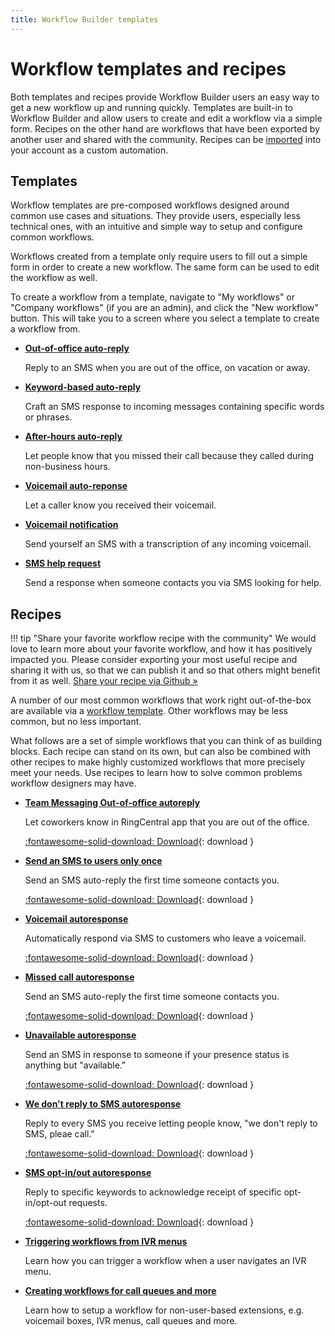 ```yaml
---
title: Workflow Builder templates
---
```


# Workflow templates and recipes

Both templates and recipes provide Workflow Builder users an easy way to get a new workflow up and running quickly. Templates are built-in to Workflow Builder and allow users to create and edit a workflow via a simple form. Recipes on the other hand are workflows that have been exported by another user and shared with the community. Recipes can be [imported](../users/import-export.md) into your account as a custom automation. 

## Templates

Workflow templates are pre-composed workflows designed around common use cases and situations. They provide users, especially less technical ones, with an intuitive and simple way to setup and configure common workflows. 

Workflows created from a template only require users to fill out a simple form in order to create a new workflow. The same form can be used to edit the workflow as well. 

To create a workflow from a template, navigate to "My workflows" or "Company workflows" (if you are an admin), and click the "New workflow" button. This will take you to a screen where you select a template to create a workflow from.

<div class="grid cards" markdown>

- [__Out-of-office auto-reply__](templates/ooo-autoreplies.md)
  
    Reply to an SMS when you are out of the office, on vacation or away.

- [__Keyword-based auto-reply__](templates/keywords.md) 

    Craft an SMS response to incoming messages containing specific words or phrases.
	
- [__After-hours auto-reply__](templates/after-hours.md) 

    Let people know that you missed their call because they called during non-business hours. 
	
- [__Voicemail auto-reponse__](templates/voicemail-autoresponse.md)

    Let a caller know you received their voicemail. 
	
- [__Voicemail notification__](templates/voicemail-notification.md)

    Send yourself an SMS with a transcription of any incoming voicemail.

- [__SMS help request__](templates/help-request.md)

    Send a response when someone contacts you via SMS looking for help. 

</div>

## Recipes

!!! tip "Share your favorite workflow recipe with the community"
    We would love to learn more about your favorite workflow, and how it has positively impacted you. Please consider exporting your most useful recipe and sharing it with us, so that we can publish it and so that others might benefit from it as well. 
	[Share your recipe via Github &raquo;](https://github.com/ringcentral/ringcentral-automator-docs/issues/new)

A number of our most common workflows that work right out-of-the-box are available via a [workflow template](#templates). Other workflows may be less common, but no less important. 

What follows are a set of simple workflows that you can think of as building blocks. Each recipe can stand on its own, but can also be combined with other recipes to make highly customized workflows that more precisely meet your needs. Use recipes to learn how to solve common problems workflow designers may have. 

<div class="grid cards" markdown>

- [__Team Messaging Out-of-office autoreply__](recipes/chat-ooo-autoreply.md)
  
    Let coworkers know in RingCentral app that you are out of the office.
  
    [:fontawesome-solid-download: Download](recipes/chat-ooo-autoreply.json){: download }

- [__Send an SMS to users only once__](recipes/autoreply-only-once.md)
  
    Send an SMS auto-reply the first time someone contacts you. 
  
    [:fontawesome-solid-download: Download](recipes/autoreply-only-once.json){: download }

- [__Voicemail autoresponse__](recipes/voicemail-autoresponse.md)
  
    Automatically respond via SMS to customers who leave a voicemail.
  
    [:fontawesome-solid-download: Download](recipes/voicemail-autoresponse.json){: download }

- [__Missed call autoresponse__](recipes/missed-call.md)
  
    Send an SMS auto-reply the first time someone contacts you. 
  
    [:fontawesome-solid-download: Download](recipes/missed-call.json){: download }

- [__Unavailable autoresponse__](recipes/unavailable.md)
  
    Send an SMS in response to someone if your presence status is anything but "available."
  
    [:fontawesome-solid-download: Download](recipes/unavailable.json){: download }

- [__We don't reply to SMS autoresponse__](recipes/we-dont-accept-sms.md)
  
    Reply to every SMS you receive letting people know, "we don't reply to SMS, pleae call."
  
    [:fontawesome-solid-download: Download](recipes/we-dont-accept-sms.json){: download }

- [__SMS opt-in/out autoresponse__](recipes/sms-optout-autoreply.md)
  
    Reply to specific keywords to acknowledge receipt of specific opt-in/opt-out requests.
  
    [:fontawesome-solid-download: Download](recipes/sms-optout-autoreply.json){: download }

- [__Triggering workflows from IVR menus__](recipes/ivr-menus.md)
  
    Learn how you can trigger a workflow when a user navigates an IVR menu.

- [__Creating workflows for call queues and more__](recipes/extensions.md)
  
    Learn how to setup a workflow for non-user-based extensions, e.g. voicemail boxes, IVR menus, call queues and more.

</div>



